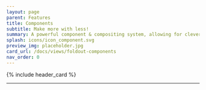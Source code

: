 ```yaml
---
layout: page
parent: Features
title: Components
subtitle: Make more with less!
summary: A powerful component & compositing system, allowing for clever automation and infinite possibilities.
splash: icons/icon_component.svg
preview_img: placeholder.jpg
card_url: /docs/views/foldout-components
nav_order: 0
---
```


{% include header_card %}

---